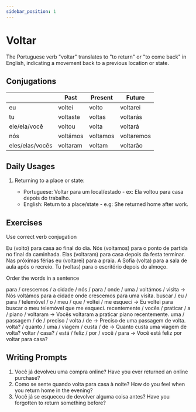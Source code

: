 ```yaml
---
sidebar_position: 1
---
```


# Voltar

The Portuguese verb "voltar" translates to "to return" or "to come back" in English, indicating a movement back to a previous location or state.

## Conjugations

|                 | Past     | Present  | Future     |
| --------------- | -------- | -------- | ---------- |
| eu              | voltei   | volto    | voltarei   |
| tu              | voltaste | voltas   | voltarás   |
| ele/ela/você    | voltou   | volta    | voltará    |
| nós             | voltámos | voltamos | voltaremos |
| eles/elas/vocês | voltaram | voltam   | voltarão   |

## Daily Usages

1. Returning to a place or state:

   - Portuguese: Voltar para um local/estado - ex: Ela voltou para casa depois do trabalho.
   - English: Return to a place/state - e.g: She returned home after work.

## Exercises

Use correct verb conjugation

Eu (volto) para casa ao final do dia.
Nós (voltamos) para o ponto de partida no final da caminhada.
Elas (voltaram) para casa depois da festa terminar.
Nas próximas férias eu (voltarei) para a praia.
A Sofia (volta) para a sala de aula após o recreio.
Tu (voltas) para o escritório depois do almoço.

Order the words in a sentence

para / crescemos / a cidade / nós / para / onde / uma / voltámos / visita -> Nós voltámos para a cidade onde crescemos para uma visita.
buscar / eu / para / telemóvel / o / meu / que / voltei / me esqueci -> Eu voltei para buscar o meu telemóvel que me esqueci.
recentemente / vocês / praticar / a / piano / voltaram -> Vocês voltaram a praticar piano recentemente.
uma / passagem / de / preciso / volta / de -> Preciso de uma passagem de volta.
volta? / quanto / uma / viagem / custa / de -> Quanto custa uma viagem de volta?
voltar / casa? / está / feliz / por / você / para -> Você está feliz por voltar para casa?

## Writing Prompts

1. Você já devolveu uma compra online? Have you ever returned an online purchase?
2. Como se sente quando volta para casa à noite? How do you feel when you return home in the evening?
3. Você já se esqueceu de devolver alguma coisa antes? Have you forgotten to return something before?
